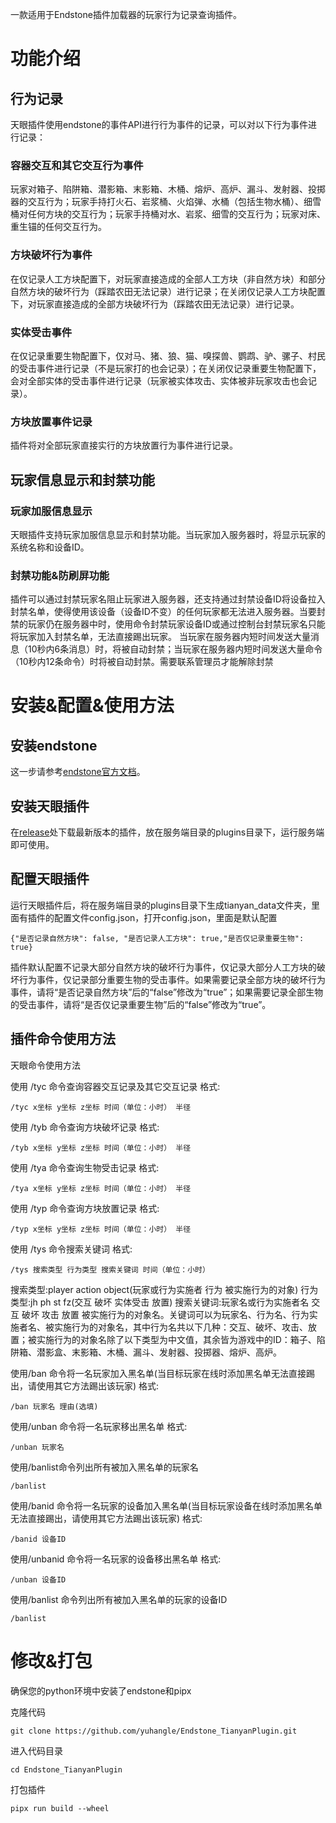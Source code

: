 一款适用于Endstone插件加载器的玩家行为记录查询插件。


# 功能介绍

## 行为记录

天眼插件使用endstone的事件API进行行为事件的记录，可以对以下行为事件进行记录：

### 容器交互和其它交互行为事件

玩家对箱子、陷阱箱、潜影箱、末影箱、木桶、熔炉、高炉、漏斗、发射器、投掷器的交互行为；玩家手持打火石、岩浆桶、火焰弹、水桶（包括生物水桶）、细雪桶对任何方块的交互行为；玩家手持桶对水、岩浆、细雪的交互行为；玩家对床、重生锚的任何交互行为。

### 方块破坏行为事件

在仅记录人工方块配置下，对玩家直接造成的全部人工方块（非自然方块）和部分自然方块的破坏行为（踩踏农田无法记录）进行记录；在关闭仅记录人工方块配置下，对玩家直接造成的全部方块破坏行为（踩踏农田无法记录）进行记录。

### 实体受击事件

在仅记录重要生物配置下，仅对马、猪、狼、猫、嗅探兽、鹦鹉、驴、骡子、村民的受击事件进行记录（不是玩家打的也会记录）；在关闭仅记录重要生物配置下，会对全部实体的受击事件进行记录（玩家被实体攻击、实体被非玩家攻击也会记录）。

### 方块放置事件记录

插件将对全部玩家直接实行的方块放置行为事件进行记录。

## 玩家信息显示和封禁功能

### 玩家加服信息显示

天眼插件支持玩家加服信息显示和封禁功能。当玩家加入服务器时，将显示玩家的系统名称和设备ID。

### 封禁功能&防刷屏功能

插件可以通过封禁玩家名阻止玩家进入服务器，还支持通过封禁设备ID将设备拉入封禁名单，使得使用该设备（设备ID不变）的任何玩家都无法进入服务器。当要封禁的玩家仍在服务器中时，使用命令封禁玩家设备ID或通过控制台封禁玩家名只能将玩家加入封禁名单，无法直接踢出玩家。
当玩家在服务器内短时间发送大量消息（10秒内6条消息）时，将被自动封禁；当玩家在服务器内短时间发送大量命令（10秒内12条命令）时将被自动封禁。需要联系管理员才能解除封禁

# 安装&配置&使用方法

## 安装endstone

这一步请参考[endstone官方文档](https://endstone.dev/latest/getting-started/installation/)。

## 安装天眼插件

在[release](https://github.com/yuhangle/Endstone_TianyanPlugin/releases)处下载最新版本的插件，放在服务端目录的plugins目录下，运行服务端即可使用。

## 配置天眼插件

运行天眼插件后，将在服务端目录的plugins目录下生成tianyan_data文件夹，里面有插件的配置文件config.json，打开config.json，里面是默认配置

```shell
{"是否记录自然方块": false, "是否记录人工方块": true,"是否仅记录重要生物": true}
```

插件默认配置不记录大部分自然方块的破坏行为事件，仅记录大部分人工方块的破坏行为事件，仅记录部分重要生物的受击事件。如果需要记录全部方块的破坏行为事件，请将“是否记录自然方块”后的“false”修改为“true”；如果需要记录全部生物的受击事件，请将“是否仅记录重要生物”后的“false”修改为“true”。

## 插件命令使用方法

天眼命令使用方法

使用 /tyc 命令查询容器交互记录及其它交互记录 格式:

```shell
/tyc x坐标 y坐标 z坐标 时间（单位：小时） 半径
```

使用 /tyb 命令查询方块破坏记录 格式:

```shell
/tyb x坐标 y坐标 z坐标 时间（单位：小时） 半径
```

使用 /tya 命令查询生物受击记录 格式:

```shell
/tya x坐标 y坐标 z坐标 时间（单位：小时） 半径
```

使用 /typ 命令查询方块放置记录 格式:

```shell
/typ x坐标 y坐标 z坐标 时间（单位：小时） 半径
```

使用 /tys 命令搜索关键词 格式:

```shell
/tys 搜索类型 行为类型 搜索关键词 时间（单位：小时）
```

搜索类型:player action object(玩家或行为实施者 行为 被实施行为的对象) 行为类型:jh ph st fz(交互 破坏 实体受击 放置) 搜索关键词:玩家名或行为实施者名 交互 破坏 攻击 放置 被实施行为的对象名。关键词可以为玩家名、行为名、行为实施者名、被实施行为的对象名，其中行为名共以下几种：交互、破坏、攻击、放置；被实施行为的对象名除了以下类型为中文值，其余皆为游戏中的ID：箱子、陷阱箱、潜影盒、末影箱、木桶、漏斗、发射器、投掷器、熔炉、高炉。

使用/ban 命令将一名玩家加入黑名单(当目标玩家在线时添加黑名单无法直接踢出，请使用其它方法踢出该玩家) 格式:

```shell
/ban 玩家名 理由(选填)
```

使用/unban 命令将一名玩家移出黑名单 格式:

```shell
/unban 玩家名
```

使用/banlist命令列出所有被加入黑名单的玩家名

```shell
/banlist 
```

使用/banid 命令将一名玩家的设备加入黑名单(当目标玩家设备在线时添加黑名单无法直接踢出，请使用其它方法踢出该玩家) 格式:

```shell
/banid 设备ID
```

使用/unbanid 命令将一名玩家的设备移出黑名单 格式:

```shell
/unban 设备ID
```

使用/banlist 命令列出所有被加入黑名单的玩家的设备ID

```shell
/banlist
```

# 修改&打包

确保您的python环境中安装了endstone和pipx

克隆代码
```shell
git clone https://github.com/yuhangle/Endstone_TianyanPlugin.git
```

进入代码目录

```shell
cd Endstone_TianyanPlugin
```

打包插件
```shell
pipx run build --wheel
```